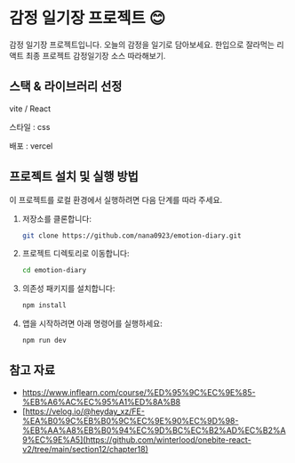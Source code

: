 # 감정 일기장 프로젝트 😊

감정 일기장 프로젝트입니다.
오늘의 감정을 일기로 담아보세요.
한입으로 잘라먹는 리액트 최종 프로젝트 감정일기장 소스 따라해보기.

## 스택 & 라이브러리 선정

vite / React

스타일 : css

배포 : vercel

## 프로젝트 설치 및 실행 방법

이 프로젝트를 로컬 환경에서 실행하려면 다음 단계를 따라 주세요.

1. 저장소를 클론합니다:

   ```bash
   git clone https://github.com/nana0923/emotion-diary.git
   ```

2. 프로젝트 디렉토리로 이동합니다:

   ```bash
   cd emotion-diary
   ```

3. 의존성 패키지를 설치합니다:

   ```bash
   npm install
   ```

4. 앱을 시작하려면 아래 명령어를 실행하세요:

   ```bash
   npm run dev
   ```

## 참고 자료

- https://www.inflearn.com/course/%ED%95%9C%EC%9E%85-%EB%A6%AC%EC%95%A1%ED%8A%B8
- [https://velog.io/@heyday_xz/FE-%EA%B0%9C%EB%B0%9C%EC%9E%90%EC%9D%98-%EB%AA%A8%EB%B0%94%EC%9D%BC%EC%B2%AD%EC%B2%A9%EC%9E%A5](https://github.com/winterlood/onebite-react-v2/tree/main/section12/chapter18)

